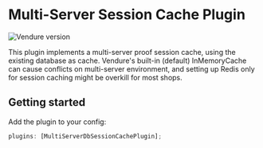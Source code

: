 # Multi-Server Session Cache Plugin

![Vendure version](https://img.shields.io/npm/dependency-version/vendure-plugin-multiserver-db-sessioncache/dev/@vendure/core)

This plugin implements a multi-server proof session cache, using the existing database as cache. Vendure's built-in (default) InMemoryCache can cause conflicts on multi-server environment, and setting up Redis only for session caching might be overkill for most shops.

## Getting started

Add the plugin to your config:

```ts
plugins: [MultiServerDbSessionCachePlugin];
```
